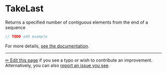 # TakeLast

Returns a specified number of contiguous elements from the end of a sequence

```c# --destination-file ../code/Program.cs --region statements --project ../code/TryMoreLinq.csproj
// TODO add example
```

For more details, [see the documentation][doc].

---

[&#x270F; Edit this page][edit] if you see a typo or wish to contribute an
improvement. Alternatively, you can also [report an issue you see][issue].


[edit]: https://github.com/morelinq/try/edit/master/m/take-last.md
[issue]: https://github.com/morelinq/try/issues/new?title=TakeLast
[doc]: https://morelinq.github.io/3.1/ref/api/html/M_MoreLinq_MoreEnumerable_TakeLast__1.htm

